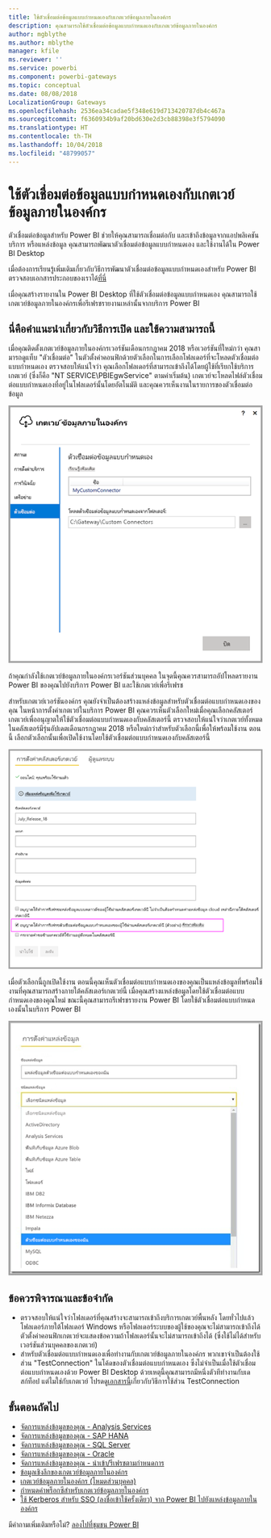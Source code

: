 ```yaml
---
title: ใช้ตัวเชื่อมต่อข้อมูลแบบกำหนดเองกับเกตเวย์ข้อมูลภายในองค์กร
description: คุณสามารถใช้ตัวเชื่อมต่อข้อมูลแบบกำหนดเองกับเกตเวย์ข้อมูลภายในองค์กร
author: mgblythe
ms.author: mblythe
manager: kfile
ms.reviewer: ''
ms.service: powerbi
ms.component: powerbi-gateways
ms.topic: conceptual
ms.date: 08/08/2018
LocalizationGroup: Gateways
ms.openlocfilehash: 2536ea34cadae5f348e619d713420787db4c467a
ms.sourcegitcommit: f6360934b9af20bd630e2d3cb88398e3f5794090
ms.translationtype: HT
ms.contentlocale: th-TH
ms.lasthandoff: 10/04/2018
ms.locfileid: "48799057"
---
```

# <a name="use-custom-data-connectors-with-the-on-premises-data-gateway"></a>ใช้ตัวเชื่อมต่อข้อมูลแบบกำหนดเองกับเกตเวย์ข้อมูลภายในองค์กร

ตัวเชื่อมต่อข้อมูลสำหรับ Power BI ช่วยให้คุณสามารถเชื่อมต่อกับ และเข้าถึงข้อมูลจากแอปพลิเคชัน บริการ หรือแหล่งข้อมูล คุณสามารถพัฒนาตัวเชื่อมต่อข้อมูลแบบกำหนดเอง และใช้งานได้ใน Power BI Desktop

เมื่อต้องการเรียนรู้เพิ่มเติมเกี่ยวกับวิธีการพัฒนาตัวเชื่อมต่อข้อมูลแบบกำหนดเองสำหรับ Power BI ตรวจสอบเอกสารประกอบของเราได้[ที่นี่](http://aka.ms/dataconnectors)

เมื่อคุณสร้างรายงานใน Power BI Desktop ที่ใช้ตัวเชื่อมต่อข้อมูลแบบกำหนดเอง คุณสามารถใช้เกตเวย์ข้อมูลภายในองค์กรเพื่อรีเฟรชรายงานเหล่านั้นจากบริการ Power BI

## <a name="here-is-a-guide-on-how-to-enable-and-use-this-capability"></a>นี่คือคำแนะนำเกี่ยวกับวิธีการเปิด และใช้ความสามารถนี้

เมื่อคุณติดตั้งเกตเวย์ข้อมูลภายในองค์กรเวอร์ชันเดือนกรกฎาคม 2018 หรือเวอร์ชันที่ใหม่กว่า คุณสามารถดูแท็บ "ตัวเชื่อมต่อ" ในตัวตั้งค่าคอนฟิกด้วยตัวเลือกในการเลือกโฟลเดอร์ที่จะโหลดตัวเชื่อมต่อแบบกำหนดเอง ตรวจสอบให้แน่ใจว่า คุณเลือกโฟลเดอร์ที่สามารถเข้าถึงได้โดยผู้ใช้ที่เรียกใช้บริการเกตเวย์ (ซึ่งก็คือ "NT SERVICE\PBIEgwService" ตามค่าเริ่มต้น) เกตเวย์จะโหลดไฟล์ตัวเชื่อมต่อแบบกำหนดเองที่อยู่ในโฟลเดอร์นั้นโดยอัตโนมัติ และคุณควรเห็นงานในรายการของตัวเชื่อมต่อข้อมูล

![ตัวเชื่อมต่อแบบกำหนดเอง 1](media/service-gateway-custom-connectors/gateway-onprem-customconnector1.png)

ถ้าคุณกำลังใช้เกตเวย์ข้อมูลภายในองค์กรเวอร์ชันส่วนบุคคล ในจุดนี้คุณควรสามารถอัปโหลดรายงาน Power BI ของคุณไปยังบริการ Power BI และใช้เกตเวย์เพื่อรีเฟรช

สำหรับเกตเวย์เวอร์ชันองค์กร คุณยังจำเป็นต้องสร้างแหล่งข้อมูลสำหรับตัวเชื่อมต่อแบบกำหนดเองของคุณ ในหน้าการตั้งค่าเกตเวย์ในบริการ Power BI คุณควรเห็นตัวเลือกใหม่เมื่อคุณเลือกคลัสเตอร์เกตเวย์เพื่ออนุญาตให้ใช้ตัวเชื่อมต่อแบบกำหนดเองกับคลัสเตอร์นี้ ตรวจสอบให้แน่ใจว่าเกตเวย์ทั้งหมดในคลัสเตอร์มีรุ่นอัปเดตเดือนกรกฎาคม 2018 หรือใหม่กว่าสำหรับตัวเลือกนี้เพื่อให้พร้อมใช้งาน ตอนนี้ เลือกตัวเลือกนั้นเพื่อเปิดใช้งานโดยใช้ตัวเชื่อมต่อแบบกำหนดเองกับคลัสเตอร์นี้

![ตัวเชื่อมต่อแบบกำหนดเอง 2](media/service-gateway-custom-connectors/gateway-onprem-customconnector2.png)

เมื่อตัวเลือกนี้ถูกเปิดใช้งาน ตอนนี้คุณเห็นตัวเชื่อมต่อแบบกำหนดเองของคุณเป็นแหล่งข้อมูลที่พร้อมใช้งานที่คุณสามารถสร้างภายใต้คลัสเตอร์เกตเวย์นี้ เมื่อคุณสร้างแหล่งข้อมูลโดยใช้ตัวเชื่อมต่อแบบกำหนดเองของคุณใหม่ ขณะนี้คุณสามารถรีเฟรชรายงาน Power BI โดยใช้ตัวเชื่อมต่อแบบกำหนดเองนั้นในบริการ Power BI

![ตัวเชื่อมต่อแบบกำหนดเอง 3](media/service-gateway-custom-connectors/gateway-onprem-customconnector3.png)

## <a name="considerations-and-limitations"></a>ข้อควรพิจารณาและข้อจำกัด

* ตรวจสอบให้แน่ใจว่าโฟลเดอร์ที่คุณสร้างจะสามารถเข้าถึงบริการเกตเวย์พื้นหลัง โดยทั่วไปแล้ว โฟลเดอร์ภายใต้โฟลเดอร์ Windows หรือโฟลเดอร์ระบบของผู้ใช้ของคุณจะไม่สามารถเข้าถึงได้ ตัวตั้งค่าคอนฟิกเกตเวย์จะแสดงข้อความถ้าโฟลเดอร์นั้นจะไม่สามารถเข้าถึงได้ (ซึ่งใช้ไม่ได้สำหรับเวอร์ชันส่วนบุคคลของเกตเวย์)
* สำหรับตัวเชื่อมต่อแบบกำหนดเองเพื่อทำงานกับเกตเวย์ข้อมูลภายในองค์กร พวกเขาจำเป็นต้องใช้ส่วน "TestConnection" ในโค้ดของตัวเชื่อมต่อแบบกำหนดเอง ซึ่งไม่จำเป็นเมื่อใช้ตัวเชื่อมต่อแบบกำหนดเองด้วย Power BI Desktop ด้วยเหตุนี้คุณสามารถมีหนึ่งตัวทีทำงานกับเดสก์ท็อป แต่ไมใช่กับเกตเวย์ โปรดดู[เอกสารนี้](https://github.com/Microsoft/DataConnectors/blob/master/docs/m-extensions.md#implementing-testconnection-for-gateway-support)เกี่ยวกับวิธีการใช้ส่วน TestConnection

## <a name="next-steps"></a>ขั้นตอนถัดไป

* [จัดการแหล่งข้อมูลของคุณ - Analysis Services](service-gateway-enterprise-manage-ssas.md)  
* [จัดการแหล่งข้อมูลของคุณ - SAP HANA](service-gateway-enterprise-manage-sap.md)  
* [จัดการแหล่งข้อมูลของคุณ - SQL Server](service-gateway-enterprise-manage-sql.md)  
* [จัดการแหล่งข้อมูลของคุณ - Oracle](service-gateway-onprem-manage-oracle.md)  
* [จัดการแหล่งข้อมูลของคุณ - นำเข้า/รีเฟรชตามกำหนดการ](service-gateway-enterprise-manage-scheduled-refresh.md)  
* [ข้อมูลเชิงลึกของเกตเวย์ข้อมูลภายในองค์กร](service-gateway-onprem-indepth.md)  
* [เกตเวย์ข้อมูลภายในองค์กร (โหมดส่วนบุคคล)](service-gateway-personal-mode.md)
* [กำหนดค่าพร็อกซีสำหรับเกตเวย์ข้อมูลภายในองค์กร](service-gateway-proxy.md)  
* [ใช้ Kerberos สำหรับ SSO (ลงชื่อเข้าใช้ครั้งเดียว) จาก Power BI ไปยังแหล่งข้อมูลภายในองค์กร](service-gateway-kerberos-for-sso-pbi-to-on-premises-data.md)  

มีคำถามเพิ่มเติมหรือไม่? [ลองไปที่ชุมชน Power BI](http://community.powerbi.com/)
